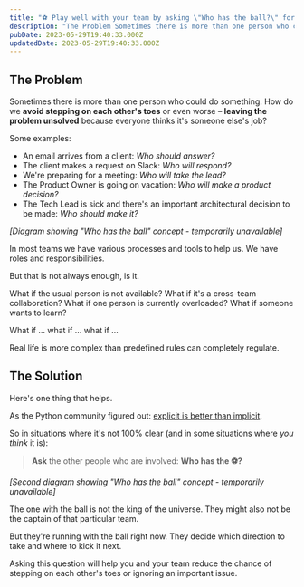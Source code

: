 ```yaml
---
title: "⚽️ Play well with your team by asking \"Who has the ball?\" for each important topic over time"
description: "The Problem Sometimes there is more than one person who could do something. How do we avoid stepping on each other's toes or even worse – leaving the problem unsolved because everyone thinks it's s..."
pubDate: 2023-05-29T19:40:33.000Z
updatedDate: 2023-05-29T19:40:33.000Z
---
```

## The Problem

Sometimes there is more than one person who could do something.
How do we
**avoid stepping on each other's toes** or even
worse – **leaving the problem unsolved** because
everyone thinks it's someone else's job?

Some examples:

* An email arrives from a client: *Who should answer?*
* The client makes a request on Slack:
  *Who will respond?*
* We're preparing for a meeting:
  *Who will take the lead?*
* The Product Owner is going on vacation:
  *Who will make a product decision?*
* The Tech Lead is sick and there's an important architectural
  decision to be made: *Who should make it?*

<!-- Image temporarily unavailable: Who has the ball diagram 1 -->
*[Diagram showing "Who has the ball" concept - temporarily unavailable]*

In most teams we have various processes and
tools to help us. We have roles and
responsibilities.

But that is not always enough, is it.

What if the usual person is not available? What if it's a
cross-team collaboration? What if one person is currently
overloaded? What if someone wants to learn?

What if … what if … what if …

Real life is more complex than predefined rules can completely
regulate.

## The Solution

Here's one thing that helps.

As the Python community figured out:
[explicit is better than implicit](https://peps.python.org/pep-0020/?ref=localhost).

So in situations where it's not 100% clear (and in some
situations where *you think* it is):

> **Ask** the other people who are involved:
> **Who has the ⚽️?**

<!-- Image temporarily unavailable: Who has the ball diagram 2 -->
*[Second diagram showing "Who has the ball" concept - temporarily unavailable]*

The one with the ball is not the king of the universe. They
might also not be the captain of that particular team.

But they're running with the ball right now. They decide which
direction to take and where to kick it next.

Asking this question will help you and your team reduce the
chance of stepping on each other's toes or ignoring an important
issue.